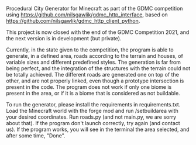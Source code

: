 Procedural City Generator for Minecraft as part of the GDMC competition 
using 
https://github.com/nilsgawlik/gdmc_http_interface, based on 
https://github.com/nilsgawlik/gdmc_http_client_python.

This project is now closed with the end of the GDMC Competition 2021,
and the next version is in development (but private).

Currently, in the state given to the competition, the program is able to
generate, in a defined area, roads according to the terrain and houses,
of variable sizes and different predefined styles. The generation is far
from being perfect, and the integration of the structures with the
terrain could not be totally achieved. The different roads are
generated one on top of the other, and are not properly linked, even
though a prototype intersection is present in the code. The program does
not work if only one biome is present in the area, or if it is a biome
that is considered as not buildable.

To run the generator, please install the requirements in
requirements.txt. Load the Minecraft world with the forge mod and run
/setbuildarea with your desired coordinates. Run roads.py (and not
main.py, we are sorry about that). If the program don't launch
correctly, try again (and contact us). If the program works, you will
see in the terminal the area selected, and after some time, "Done".
